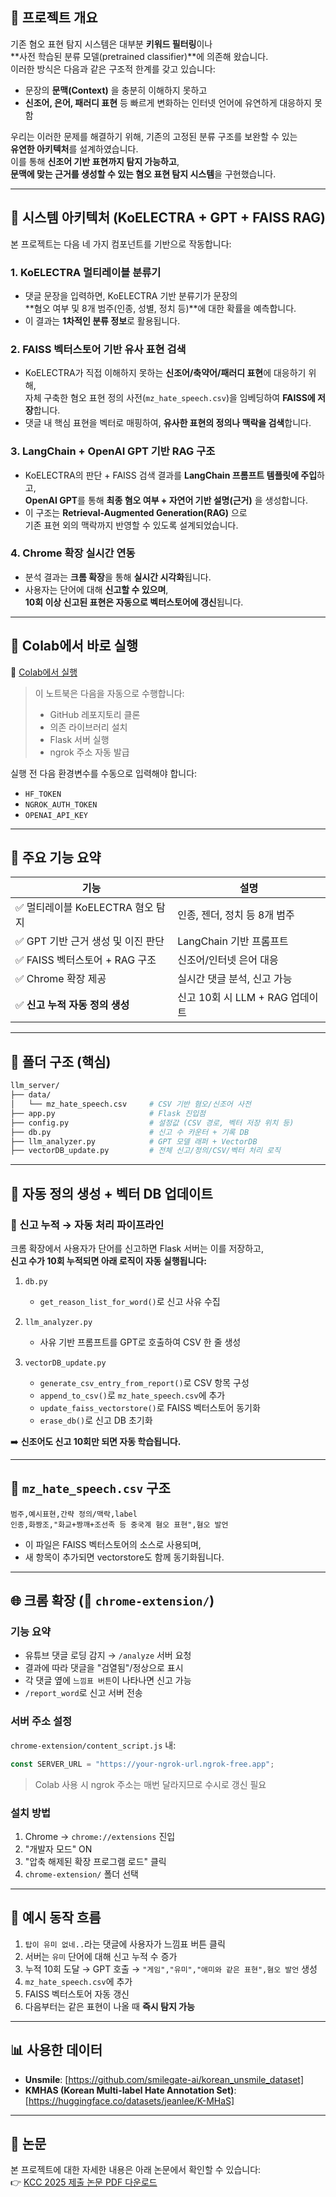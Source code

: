 ## 🐶 프로젝트 개요

기존 혐오 표현 탐지 시스템은 대부분 **키워드 필터링**이나  
**사전 학습된 분류 모델(pretrained classifier)**에 의존해 왔습니다.  
이러한 방식은 다음과 같은 구조적 한계를 갖고 있습니다:

- 문장의 **문맥(Context)** 을 충분히 이해하지 못하고  
- **신조어, 은어, 패러디 표현** 등 빠르게 변화하는 인터넷 언어에 유연하게 대응하지 못함

우리는 이러한 문제를 해결하기 위해, 기존의 고정된 분류 구조를 보완할 수 있는  
**유연한 아키텍처**를 설계하였습니다.  
이를 통해 **신조어 기반 표현까지 탐지 가능하고**,  
**문맥에 맞는 근거를 생성할 수 있는 혐오 표현 탐지 시스템**을 구현했습니다.

---

## 🧩 시스템 아키텍처 (KoELECTRA + GPT + FAISS RAG)

본 프로젝트는 다음 네 가지 컴포넌트를 기반으로 작동합니다:

### 1. KoELECTRA 멀티레이블 분류기
- 댓글 문장을 입력하면, KoELECTRA 기반 분류기가 문장의  
  **혐오 여부 및 8개 범주(인종, 성별, 정치 등)**에 대한 확률을 예측합니다.
- 이 결과는 **1차적인 분류 정보**로 활용됩니다.

### 2. FAISS 벡터스토어 기반 유사 표현 검색
- KoELECTRA가 직접 이해하지 못하는 **신조어/축약어/패러디 표현**에 대응하기 위해,  
  자체 구축한 혐오 표현 정의 사전(`mz_hate_speech.csv`)을 임베딩하여 **FAISS에 저장**합니다.
- 댓글 내 핵심 표현을 벡터로 매핑하여, **유사한 표현의 정의나 맥락을 검색**합니다.

### 3. LangChain + OpenAI GPT 기반 RAG 구조
- KoELECTRA의 판단 + FAISS 검색 결과를 **LangChain 프롬프트 템플릿에 주입**하고,  
  **OpenAI GPT**를 통해 **최종 혐오 여부 + 자연어 기반 설명(근거)** 을 생성합니다.
- 이 구조는 **Retrieval-Augmented Generation(RAG)** 으로  
  기존 표현 외의 맥락까지 반영할 수 있도록 설계되었습니다.

### 4. Chrome 확장 실시간 연동
- 분석 결과는 **크롬 확장**을 통해 **실시간 시각화**됩니다.  
- 사용자는 단어에 대해 **신고할 수 있으며**,  
  **10회 이상 신고된 표현은 자동으로 벡터스토어에 갱신**됩니다.

---

## 🚀 Colab에서 바로 실행

📎 [Colab에서 실행](https://colab.research.google.com/github/hatedogs/hatedog/blob/main/run.ipynb)

> 이 노트북은 다음을 자동으로 수행합니다:
> - GitHub 레포지토리 클론
> - 의존 라이브러리 설치
> - Flask 서버 실행
> - ngrok 주소 자동 발급

실행 전 다음 환경변수를 수동으로 입력해야 합니다:
- `HF_TOKEN`
- `NGROK_AUTH_TOKEN`
- `OPENAI_API_KEY`

---

## 🧠 주요 기능 요약

| 기능 | 설명 |
|------|------|
| ✅ 멀티레이블 KoELECTRA 혐오 탐지 | 인종, 젠더, 정치 등 8개 범주 |
| ✅ GPT 기반 근거 생성 및 이진 판단 | LangChain 기반 프롬프트 |
| ✅ FAISS 벡터스토어 + RAG 구조 | 신조어/인터넷 은어 대응 |
| ✅ Chrome 확장 제공 | 실시간 댓글 분석, 신고 가능 |
| ✅ **신고 누적 자동 정의 생성** | 신고 10회 시 LLM + RAG 업데이트 |

---

## 📂 폴더 구조 (핵심)

```bash
llm_server/
├── data/
│   └── mz_hate_speech.csv     # CSV 기반 혐오/신조어 사전
├── app.py                     # Flask 진입점
├── config.py                  # 설정값 (CSV 경로, 벡터 저장 위치 등)
├── db.py                      # 신고 수 카운터 + 기록 DB
├── llm_analyzer.py            # GPT 모델 래퍼 + VectorDB
├── vectorDB_update.py         # 전체 신고/정의/CSV/벡터 처리 로직
```

---

## 📌 자동 정의 생성 + 벡터 DB 업데이트

### 🚨 신고 누적 → 자동 처리 파이프라인

크롬 확장에서 사용자가 단어를 신고하면 Flask 서버는 이를 저장하고,  
**신고 수가 10회 누적되면 아래 로직이 자동 실행됩니다:**

1. `db.py`  
   - `get_reason_list_for_word()`로 신고 사유 수집

2. `llm_analyzer.py`  
   - 사유 기반 프롬프트를 GPT로 호출하여 CSV 한 줄 생성

3. `vectorDB_update.py`  
   - `generate_csv_entry_from_report()`로 CSV 항목 구성  
   - `append_to_csv()`로 `mz_hate_speech.csv`에 추가  
   - `update_faiss_vectorstore()`로 FAISS 벡터스토어 동기화  
   - `erase_db()`로 신고 DB 초기화

➡️ **신조어도 신고 10회만 되면 자동 학습됩니다.**

---

## 🧠 `mz_hate_speech.csv` 구조

```csv
범주,예시표현,간략 정의/맥락,label
인종,화짱조,"화교+짱깨+조선족 등 중국계 혐오 표현",혐오 발언
```

- 이 파일은 FAISS 벡터스토어의 소스로 사용되며,
- 새 항목이 추가되면 vectorstore도 함께 동기화됩니다.

---

## 🌐 크롬 확장 (📁 `chrome-extension/`)

### 기능 요약

- 유튜브 댓글 로딩 감지 → `/analyze` 서버 요청
- 결과에 따라 댓글을 "검열됨"/정상으로 표시
- 각 댓글 옆에 `느낌표 버튼`이 나타나면 신고 가능
- `/report_word`로 신고 서버 전송

### 서버 주소 설정

`chrome-extension/content_script.js` 내:

```js
const SERVER_URL = "https://your-ngrok-url.ngrok-free.app";
```

> Colab 사용 시 ngrok 주소는 매번 달라지므로 수시로 갱신 필요

### 설치 방법

1. Chrome → `chrome://extensions` 진입
2. "개발자 모드" ON
3. "압축 해제된 확장 프로그램 로드" 클릭
4. `chrome-extension/` 폴더 선택

---

## 📎 예시 동작 흐름

1. `탑이 유미 없네..`라는 댓글에 사용자가 느낌표 버튼 클릭  
2. 서버는 `유미` 단어에 대해 신고 누적 수 증가  
3. 누적 10회 도달 → GPT 호출 → `"게임","유미","애미와 같은 표현",혐오 발언` 생성  
4. `mz_hate_speech.csv`에 추가  
5. FAISS 벡터스토어 자동 갱신  
6. 다음부터는 같은 표현이 나올 때 **즉시 탐지 가능**

---


## 📊 사용한 데이터

- **Unsmile**: [https://github.com/smilegate-ai/korean_unsmile_dataset]
- **KMHAS (Korean Multi-label Hate Annotation Set)**: [https://huggingface.co/datasets/jeanlee/K-MHaS]

---

## 📄 논문 

본 프로젝트에 대한 자세한 내용은 아래 논문에서 확인할 수 있습니다:  
👉 [KCC 2025 제출 논문 PDF 다운로드](https://github.com/hatedogs/hatedog/releases/download/paper/KCC_2025_paper.pdf)
